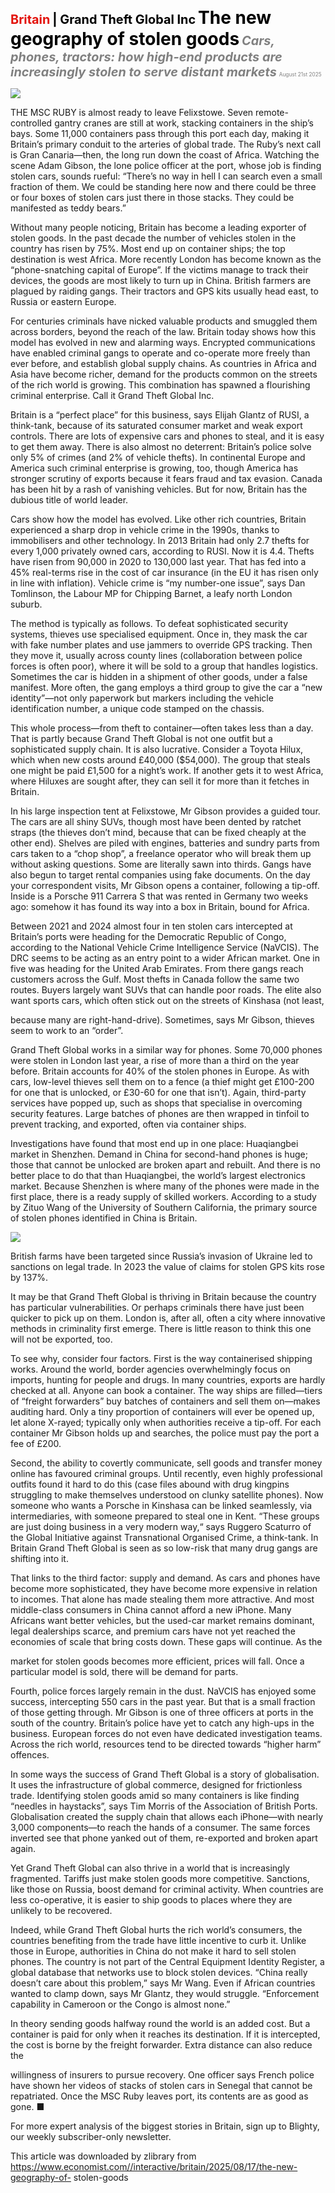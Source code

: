 <span style="color:#E3120B; font-size:14.9pt; font-weight:bold;">Britain</span> <span style="color:#000000; font-size:14.9pt; font-weight:bold;">| Grand Theft Global Inc</span>
<span style="color:#000000; font-size:21.0pt; font-weight:bold;">The new geography of stolen goods</span>
<span style="color:#808080; font-size:14.9pt; font-weight:bold; font-style:italic;">Cars, phones, tractors: how high-end products are increasingly stolen to serve distant markets</span>
<span style="color:#808080; font-size:6.2pt;">August 21st 2025</span>

![](../images/041_The_new_geography_of_stolen_goods/p0171_img01.jpeg)

THE MSC RUBY is almost ready to leave Felixstowe. Seven remote- controlled gantry cranes are still at work, stacking containers in the ship’s bays. Some 11,000 containers pass through this port each day, making it Britain’s primary conduit to the arteries of global trade. The Ruby’s next call is Gran Canaria—then, the long run down the coast of Africa. Watching the scene Adam Gibson, the lone police officer at the port, whose job is finding stolen cars, sounds rueful: “There’s no way in hell I can search even a small fraction of them. We could be standing here now and there could be three or four boxes of stolen cars just there in those stacks. They could be manifested as teddy bears.”

Without many people noticing, Britain has become a leading exporter of stolen goods. In the past decade the number of vehicles stolen in the country has risen by 75%. Most end up on container ships; the top destination is west Africa. More recently London has become known as the “phone-snatching capital of Europe”. If the victims manage to track their devices, the goods are most likely to turn up in China. British farmers are plagued by raiding gangs. Their tractors and GPS kits usually head east, to Russia or eastern Europe.

For centuries criminals have nicked valuable products and smuggled them across borders, beyond the reach of the law. Britain today shows how this model has evolved in new and alarming ways. Encrypted communications have enabled criminal gangs to operate and co-operate more freely than ever before, and establish global supply chains. As countries in Africa and Asia have become richer, demand for the products common on the streets of the rich world is growing. This combination has spawned a flourishing criminal enterprise. Call it Grand Theft Global Inc.

Britain is a “perfect place” for this business, says Elijah Glantz of RUSI, a think-tank, because of its saturated consumer market and weak export controls. There are lots of expensive cars and phones to steal, and it is easy to get them away. There is also almost no deterrent: Britain’s police solve only 5% of crimes (and 2% of vehicle thefts). In continental Europe and America such criminal enterprise is growing, too, though America has stronger scrutiny of exports because it fears fraud and tax evasion. Canada has been hit by a rash of vanishing vehicles. But for now, Britain has the dubious title of world leader.

Cars show how the model has evolved. Like other rich countries, Britain experienced a sharp drop in vehicle crime in the 1990s, thanks to immobilisers and other technology. In 2013 Britain had only 2.7 thefts for every 1,000 privately owned cars, according to RUSI. Now it is 4.4. Thefts have risen from 90,000 in 2020 to 130,000 last year. That has fed into a 45% real-terms rise in the cost of car insurance (in the EU it has risen only in line with inflation). Vehicle crime is “my number-one issue”, says Dan Tomlinson, the Labour MP for Chipping Barnet, a leafy north London suburb.

The method is typically as follows. To defeat sophisticated security systems, thieves use specialised equipment. Once in, they mask the car with fake number plates and use jammers to override GPS tracking. Then they move it, usually across county lines (collaboration between police forces is often poor), where it will be sold to a group that handles logistics. Sometimes the car is hidden in a shipment of other goods, under a false manifest. More often, the gang employs a third group to give the car a “new identity”—not only paperwork but markers including the vehicle identification number, a unique code stamped on the chassis.

This whole process—from theft to container—often takes less than a day. That is partly because Grand Theft Global is not one outfit but a sophisticated supply chain. It is also lucrative. Consider a Toyota Hilux, which when new costs around £40,000 ($54,000). The group that steals one might be paid £1,500 for a night’s work. If another gets it to west Africa, where Hiluxes are sought after, they can sell it for more than it fetches in Britain.

In his large inspection tent at Felixstowe, Mr Gibson provides a guided tour. The cars are all shiny SUVs, though most have been dented by ratchet straps (the thieves don’t mind, because that can be fixed cheaply at the other end). Shelves are piled with engines, batteries and sundry parts from cars taken to a “chop shop”, a freelance operator who will break them up without asking questions. Some are literally sawn into thirds. Gangs have also begun to target rental companies using fake documents. On the day your correspondent visits, Mr Gibson opens a container, following a tip-off. Inside is a Porsche 911 Carrera S that was rented in Germany two weeks ago: somehow it has found its way into a box in Britain, bound for Africa.

Between 2021 and 2024 almost four in ten stolen cars intercepted at Britain’s ports were heading for the Democratic Republic of Congo, according to the National Vehicle Crime Intelligence Service (NaVCIS). The DRC seems to be acting as an entry point to a wider African market. One in five was heading for the United Arab Emirates. From there gangs reach customers across the Gulf. Most thefts in Canada follow the same two routes. Buyers largely want SUVs that can handle poor roads. The elite also want sports cars, which often stick out on the streets of Kinshasa (not least,

because many are right-hand-drive). Sometimes, says Mr Gibson, thieves seem to work to an “order”.

Grand Theft Global works in a similar way for phones. Some 70,000 phones were stolen in London last year, a rise of more than a third on the year before. Britain accounts for 40% of the stolen phones in Europe. As with cars, low-level thieves sell them on to a fence (a thief might get £100-200 for one that is unlocked, or £30-60 for one that isn’t). Again, third-party services have popped up, such as shops that specialise in overcoming security features. Large batches of phones are then wrapped in tinfoil to prevent tracking, and exported, often via container ships.

Investigations have found that most end up in one place: Huaqiangbei market in Shenzhen. Demand in China for second-hand phones is huge; those that cannot be unlocked are broken apart and rebuilt. And there is no better place to do that than Huaqiangbei, the world’s largest electronics market. Because Shenzhen is where many of the phones were made in the first place, there is a ready supply of skilled workers. According to a study by Zituo Wang of the University of Southern California, the primary source of stolen phones identified in China is Britain.

![](../images/041_The_new_geography_of_stolen_goods/p0174_img01.jpeg)

British farms have been targeted since Russia’s invasion of Ukraine led to sanctions on legal trade. In 2023 the value of claims for stolen GPS kits rose by 137%.

It may be that Grand Theft Global is thriving in Britain because the country has particular vulnerabilities. Or perhaps criminals there have just been quicker to pick up on them. London is, after all, often a city where innovative methods in criminality first emerge. There is little reason to think this one will not be exported, too.

To see why, consider four factors. First is the way containerised shipping works. Around the world, border agencies overwhelmingly focus on imports, hunting for people and drugs. In many countries, exports are hardly checked at all. Anyone can book a container. The way ships are filled—tiers of “freight forwarders” buy batches of containers and sell them on—makes auditing hard. Only a tiny proportion of containers will ever be opened up, let alone X-rayed; typically only when authorities receive a tip-off. For each container Mr Gibson holds up and searches, the police must pay the port a fee of £200.

Second, the ability to covertly communicate, sell goods and transfer money online has favoured criminal groups. Until recently, even highly professional outfits found it hard to do this (case files abound with drug kingpins struggling to make themselves understood on clunky satellite phones). Now someone who wants a Porsche in Kinshasa can be linked seamlessly, via intermediaries, with someone prepared to steal one in Kent. “These groups are just doing business in a very modern way,“ says Ruggero Scaturro of the Global Initiative against Transnational Organised Crime, a think-tank. In Britain Grand Theft Global is seen as so low-risk that many drug gangs are shifting into it.

That links to the third factor: supply and demand. As cars and phones have become more sophisticated, they have become more expensive in relation to incomes. That alone has made stealing them more attractive. And most middle-class consumers in China cannot afford a new iPhone. Many Africans want better vehicles, but the used-car market remains dominant, legal dealerships scarce, and premium cars have not yet reached the economies of scale that bring costs down. These gaps will continue. As the

market for stolen goods becomes more efficient, prices will fall. Once a particular model is sold, there will be demand for parts.

Fourth, police forces largely remain in the dust. NaVCIS has enjoyed some success, intercepting 550 cars in the past year. But that is a small fraction of those getting through. Mr Gibson is one of three officers at ports in the south of the country. Britain’s police have yet to catch any high-ups in the business. European forces do not even have dedicated investigation teams. Across the rich world, resources tend to be directed towards “higher harm” offences.

In some ways the success of Grand Theft Global is a story of globalisation. It uses the infrastructure of global commerce, designed for frictionless trade. Identifying stolen goods amid so many containers is like finding “needles in haystacks”, says Tim Morris of the Association of British Ports. Globalisation created the supply chain that allows each iPhone—with nearly 3,000 components—to reach the hands of a consumer. The same forces inverted see that phone yanked out of them, re-exported and broken apart again.

Yet Grand Theft Global can also thrive in a world that is increasingly fragmented. Tariffs just make stolen goods more competitive. Sanctions, like those on Russia, boost demand for criminal activity. When countries are less co-operative, it is easier to ship goods to places where they are unlikely to be recovered.

Indeed, while Grand Theft Global hurts the rich world’s consumers, the countries benefiting from the trade have little incentive to curb it. Unlike those in Europe, authorities in China do not make it hard to sell stolen phones. The country is not part of the Central Equipment Identity Register, a global database that networks use to block stolen devices. “China really doesn’t care about this problem,” says Mr Wang. Even if African countries wanted to clamp down, says Mr Glantz, they would struggle. “Enforcement capability in Cameroon or the Congo is almost none.”

In theory sending goods halfway round the world is an added cost. But a container is paid for only when it reaches its destination. If it is intercepted, the cost is borne by the freight forwarder. Extra distance can also reduce the

willingness of insurers to pursue recovery. One officer says French police have shown her videos of stacks of stolen cars in Senegal that cannot be repatriated. Once the MSC Ruby leaves port, its contents are as good as gone. ■

For more expert analysis of the biggest stories in Britain, sign up to Blighty, our weekly subscriber-only newsletter.

This article was downloaded by zlibrary from https://www.economist.com//interactive/britain/2025/08/17/the-new-geography-of- stolen-goods